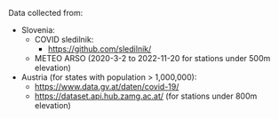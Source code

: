 Data collected from:
 - Slovenia:  
   - COVID sledilnik:
     - https://github.com/sledilnik/
   - METEO ARSO (2020-3-2 to 2022-11-20 for stations under 500m elevation)
 - Austria (for states with population > 1,000,000):
   - https://www.data.gv.at/daten/covid-19/
   - https://dataset.api.hub.zamg.ac.at/ (for stations under 800m elevation)
